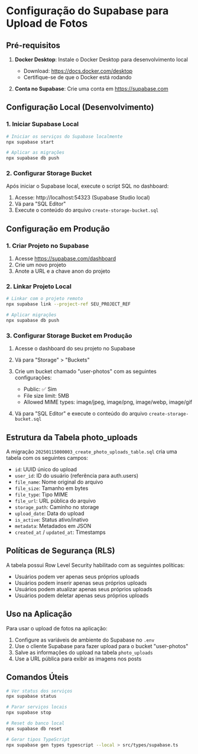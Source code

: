 # Configuração do Supabase para Upload de Fotos

## Pré-requisitos

1. **Docker Desktop**: Instale o Docker Desktop para desenvolvimento local
   - Download: https://docs.docker.com/desktop
   - Certifique-se de que o Docker está rodando

2. **Conta no Supabase**: Crie uma conta em https://supabase.com

## Configuração Local (Desenvolvimento)

### 1. Iniciar Supabase Local
```bash
# Iniciar os serviços do Supabase localmente
npx supabase start

# Aplicar as migrações
npx supabase db push
```

### 2. Configurar Storage Bucket
Após iniciar o Supabase local, execute o script SQL no dashboard:

1. Acesse: http://localhost:54323 (Supabase Studio local)
2. Vá para "SQL Editor"
3. Execute o conteúdo do arquivo `create-storage-bucket.sql`

## Configuração em Produção

### 1. Criar Projeto no Supabase
1. Acesse https://supabase.com/dashboard
2. Crie um novo projeto
3. Anote a URL e a chave anon do projeto

### 2. Linkar Projeto Local
```bash
# Linkar com o projeto remoto
npx supabase link --project-ref SEU_PROJECT_REF

# Aplicar migrações
npx supabase db push
```

### 3. Configurar Storage Bucket em Produção
1. Acesse o dashboard do seu projeto no Supabase
2. Vá para "Storage" > "Buckets"
3. Crie um bucket chamado "user-photos" com as seguintes configurações:
   - Public: ✅ Sim
   - File size limit: 5MB
   - Allowed MIME types: image/jpeg, image/png, image/webp, image/gif

4. Vá para "SQL Editor" e execute o conteúdo do arquivo `create-storage-bucket.sql`

## Estrutura da Tabela photo_uploads

A migração `20250115000003_create_photo_uploads_table.sql` cria uma tabela com os seguintes campos:

- `id`: UUID único do upload
- `user_id`: ID do usuário (referência para auth.users)
- `file_name`: Nome original do arquivo
- `file_size`: Tamanho em bytes
- `file_type`: Tipo MIME
- `file_url`: URL pública do arquivo
- `storage_path`: Caminho no storage
- `upload_date`: Data do upload
- `is_active`: Status ativo/inativo
- `metadata`: Metadados em JSON
- `created_at` / `updated_at`: Timestamps

## Políticas de Segurança (RLS)

A tabela possui Row Level Security habilitado com as seguintes políticas:

- Usuários podem ver apenas seus próprios uploads
- Usuários podem inserir apenas seus próprios uploads
- Usuários podem atualizar apenas seus próprios uploads
- Usuários podem deletar apenas seus próprios uploads

## Uso na Aplicação

Para usar o upload de fotos na aplicação:

1. Configure as variáveis de ambiente do Supabase no `.env`
2. Use o cliente Supabase para fazer upload para o bucket "user-photos"
3. Salve as informações do upload na tabela `photo_uploads`
4. Use a URL pública para exibir as imagens nos posts

## Comandos Úteis

```bash
# Ver status dos serviços
npx supabase status

# Parar serviços locais
npx supabase stop

# Reset do banco local
npx supabase db reset

# Gerar tipos TypeScript
npx supabase gen types typescript --local > src/types/supabase.ts
```